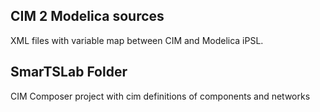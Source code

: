 ## CIM 2 Modelica sources

XML files with variable map between CIM and Modelica iPSL.

## SmarTSLab Folder
CIM Composer project with cim definitions of components and networks
